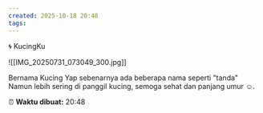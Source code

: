 ```yaml
---
created: 2025-10-18 20:48
tags:
---
```


 🌀 KucingKu

![[IMG_20250731_073049_300.jpg]]

Bernama Kucing Yap sebenarnya ada beberapa nama seperti "tanda"  Namun lebih sering di panggil kucing, semoga sehat dan panjang umur ☺. 

⏰ **Waktu dibuat:** 20:48